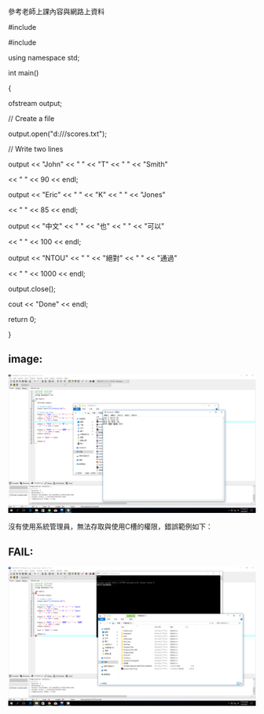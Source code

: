參考老師上課內容與網路上資料

#include <iostream>

#include <fstream>

using namespace std;

int main()

{

  ofstream output;
  

  // Create a file
  
  output.open("d:///scores.txt");

  // Write two lines
  
  output << "John" << " " << "T" << " " << "Smith" 
  
   << " " << 90 << endl;
    
  output << "Eric" << " " << "K" << " " << "Jones" 
  
   << " " << 85 << endl;
    
  output << "中文" << " " << "也" << " " << "可以" 
  
   << " " << 100 << endl;
  
  output << "NTOU" << " " << "絕對" << " " << "通過" 
  
   << " " << 1000 << endl; 
    
  output.close();

  cout << "Done" << endl;

  return 0;
  
}

##  image:

![image](/PIC/PUT1.png "image")


沒有使用系統管理員，無法存取與使用C槽的權限，錯誤範例如下：

##  FAIL:

![FAIL](/PIC/CX1.png "FAIL")
